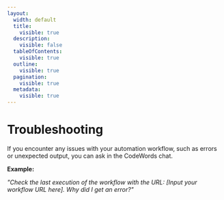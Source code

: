 ```yaml
---
layout:
  width: default
  title:
    visible: true
  description:
    visible: false
  tableOfContents:
    visible: true
  outline:
    visible: true
  pagination:
    visible: true
  metadata:
    visible: true
---
```


# Troubleshooting

If you encounter any issues with your automation workflow, such as errors or unexpected output, you can ask in the CodeWords chat.

**Example:**

_"Check the last execution of the workflow with the URL: \[Input your workflow URL here]. Why did I get an error?"_
